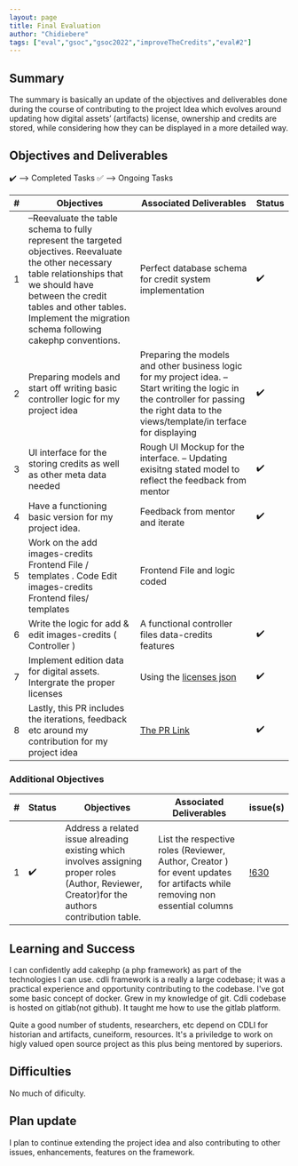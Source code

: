 ```yaml
---
layout: page
title: Final Evaluation
author: "Chidiebere"
tags: ["eval","gsoc","gsoc2022","improveTheCredits","eval#2"]
---
```


## Summary

The summary is basically an update of the objectives and deliverables done during the course of contributing to the project Idea which evolves around updating how digital assets’ (artifacts) license, ownership and credits are stored, while considering how they can be displayed in a more detailed way.

## Objectives and Deliverables
:heavy_check_mark: --> Completed Tasks  :white_check_mark: --> Ongoing Tasks

| \# | Objectives                    | Associated Deliverables         | Status |
| --- | ----------------------------- | ---------------------------------------------- | --- |
| 1 | –Reevaluate the table schema to fully represent the targeted objectives. Reevaluate the other necessary table relationships that we should have between the credit tables and other tables. Implement the migration schema following cakephp conventions.  | Perfect database schema for credit system implementation |:heavy_check_mark: |
| 2 | Preparing models and start off writing basic controller logic for my project idea | Preparing the models and other business logic for my project idea. – Start writing the logic in the controller for passing the right data to the views/template/in terface for displaying | :heavy_check_mark: |
| 3 | UI interface for the storing credits as well as other meta data needed | Rough UI Mockup for the interface. – Updating exisitng stated model to reflect the feedback from mentor |:heavy_check_mark: |
| 4 | Have a functioning basic version for my project idea.   |  Feedback from mentor and iterate |:heavy_check_mark: |
| 5 | Work on the add images-credits Frontend File / templates . Code Edit images-credits Frontend files/ templates | Frontend File and logic coded |
| 6 | Write the logic for add & edit images-credits ( Controller )  | A functional controller files data-credits features |:heavy_check_mark: |
| 7 | Implement edition data for digital assets. Intergrate the proper licenses  | Using the [licenses json](https://github.com/spdx/license-list-data/blob/master/json/licenses.json) |:heavy_check_mark: |
| 8 | Lastly, this PR includes the iterations, feedback etc around my contribution for my project idea | [The PR Link](https://gitlab.com/cdli/framework/-/merge_requests/680) |:heavy_check_mark: |

### Additional Objectives

| \# | Status  | Objectives         | Associated Deliverables                                             | issue(s) |
| --- | --- | ------------------ | ------------------------------------------------------------------- | -------- |
| 1 | :heavy_check_mark: |  Address a related issue alreading existing which involves assigning proper roles (Author, Reviewer, Creator)for the authors contribution table.  | List the respective roles (Reviewer, Author, Creator ) for event updates for artifacts while removing non essential columns | [!630](https://gitlab.com/cdli/framework/-/merge_requests/630)   |


## Learning and Success
I can confidently add cakephp (a php framework)  as part of the technologies I can use.
cdli framework is a really a large codebase; it was a practical experience and opportunity contributing to the codebase.
I've got some basic concept of docker. Grew in my knowledge of git. 
Cdli codebase is hosted on gitlab(not github). It taught me how to use the gitlab platform.

Quite a good number of students, researchers, etc depend on CDLI for historian and artifacts, cuneiform, resources. It's a priviledge to work on higly valued open source project as this plus being mentored by superiors. 
 
## Difficulties
No much of dificulty. 

## Plan update
I plan to continue extending the project idea and also contributing to other issues, enhancements, features on the framework.
